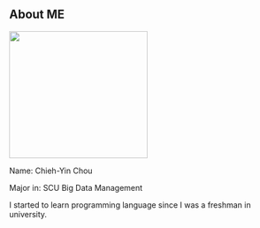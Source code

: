 ## About ME

<img src="https://media.tenor.com/images/b60f2d8177b06816c855ec99fc1c52ca/tenor.gif" width="250" height="230"/>

Name: Chieh-Yin Chou

Major in: SCU Big Data Management

I started to learn programming language since I was a freshman in university.


